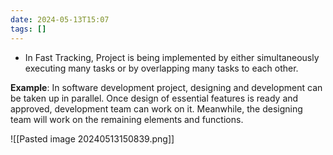 ```yaml
---
date: 2024-05-13T15:07
tags: []
---
```

- In Fast Tracking, Project is being implemented by either simultaneously executing many tasks or by overlapping many tasks to each other.

**Example**:
In software development project, designing and development can be taken up in parallel. Once design of essential features is ready and approved, development team can work on it. Meanwhile, the designing team will work on the remaining elements and functions. 

![[Pasted image 20240513150839.png]]
